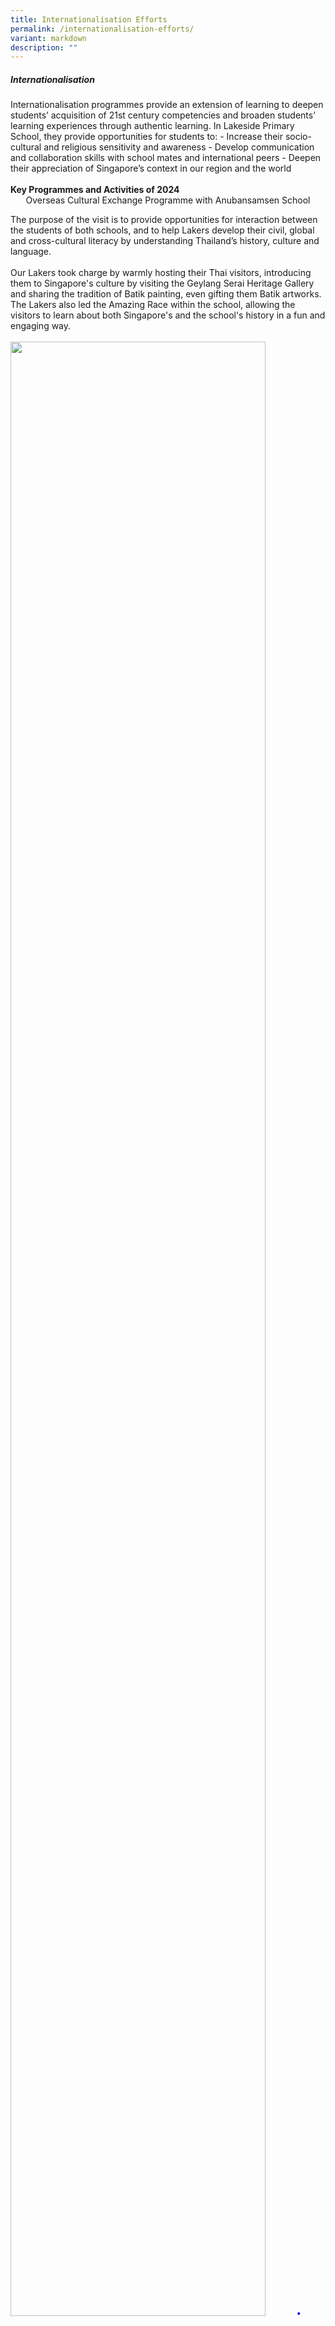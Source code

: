 ```yaml
---
title: Internationalisation Efforts
permalink: /internationalisation-efforts/
variant: markdown
description: ""
---
```

<h5>Internationalisation</h5>
Internationalisation programmes provide an extension of learning to deepen students’ acquisition of 21st century competencies and broaden students’ learning experiences through authentic learning. 
In Lakeside Primary School, they provide opportunities for students to: 
-	Increase their socio-cultural and religious sensitivity and awareness
-	Develop communication and collaboration skills with school mates and international peers
-	Deepen their appreciation of Singapore’s context in our region and the world
<br><br>
<b>Key Programmes and Activities of 2024</b><br>
<center>Overseas Cultural Exchange Programme with Anubansamsen School</center>

The purpose of the visit is to provide opportunities for interaction between the students of both schools, and to help Lakers develop their civil, global and cross-cultural literacy by understanding Thailand’s history, culture and language.
<br><br>
Our Lakers took charge by warmly hosting their Thai visitors, introducing them to Singapore's culture by visiting the Geylang Serai Heritage Gallery and sharing the tradition of Batik painting, even gifting them Batik artworks. The Lakers also led the Amazing Race within the school, allowing the visitors to learn about both Singapore's and the school's history in a fun and engaging way.
<br><br>
<img src="/images/Department/17INT/THAI2024_1.png" style="width: 90%; height: 90%;">
<span style="font-size:10pt;">
<span style="color:blue;">•</span> Learning Journey Programme at Geylang Serai Heritage Gallery with Class 4G</span>
<hr><br>
<img src="/images/Department/17INT/THAI2024_2.png" style="width: 90%; height: 90%;">
<span style="font-size:10pt;">
<span style="color:blue;">•</span> Thai students took part in the Amazing Race with our Primary 5 Peer Support Leaders to know more about Lakeside Primary School, Taman Jurong and our Singapore’s pioneer leaders</span>
<hr><br>
<img src="/images/Department/17INT/THAI2024_3.png" style="width: 80%; height: 80%;">
<span style="font-size:10pt;">
<span style="color:blue;">•</span> Mrs Liang and Lakers presented the Batik painting to the Thai guest</span><hr>
<center>Overseas Cultural Exchange Programme with Namwon Elementary School</center>
The purpose of hosting the Koreans is part of our school’s local-based internationalisation activities to provide authentic learning opportunities for our Lakers to develop 21st century competencies through understanding the history, culture, and language of South Korea; and interacting with their Korean peers.
<br><br>
<img src="/images/Department/17INT/SK2024_1.png" style="width: 70%; height: 70%;">
<span style="font-size:10pt;">
<span style="color:blue;">•</span> Korean students presenting their culture to all our Lakers</span>
<hr><br>
<img src="/images/Department/17INT/SK2024_2.png" style="width: 70%; height: 70%;">
<span style="font-size:10pt;">
<span style="color:blue;">•</span> Lakers playing local traditional games with the Korean students</span>
<hr><br>
<img src="/images/Department/17INT/SK2024_3.png" style="width: 70%; height: 70%;">
<span style="font-size:10pt;">
<span style="color:blue;">•</span> Korean students having recess with our Lakers</span>
<hr><br>
<img src="/images/Department/17INT/SK2024_4.png" style="width: 70%; height: 70%;">
<span style="font-size:10pt;">
<span style="color:blue;">•</span> Korean students engaging in classroom lessons</span>
<hr><br>
<center>Overseas Cultural Exchange Programme with Shaanxi Xi’An Gaoxin No.1 Primary School</center>

Our Lakers took charge by warmly hosting our Chinese visitors, introducing them to Singapore's culture and education, and even gifting them with some of our local food. Our Lakers also conducted the school tour; thus, allowing the visitors to learn more about the school's history and total curriculum in a fun and engaging way.
<br><br>
<img src="/images/Department/17INT/CHINA2024_1.png" style="width: 70%; height: 70%;">
<span style="font-size:10pt;">
<span style="color:blue;">•</span> The school staff and Lakers conducted a school tour for the Chinese visitors</span>
<hr><br>
<img src="/images/Department/17INT/CHINA2024_2.png" style="width: 70%; height: 70%;">
<span style="font-size:10pt;">
<span style="color:blue;">•</span> Lakers and Chinese students shared about their respective school experiences</span>
<hr><br>
<img src="/images/Department/17INT/CHINA2024_3.png" style="width: 70%; height: 70%;">
<span style="font-size:10pt;">
<span style="color:blue;">•</span> Mrs Liang exchanged the tokens of appreciation with the Chinese visitors.</span>
<hr><br>
<center>International Friendship Day</center>

The theme for IFD this year is Singapore in Asia. The theme is maintained to encourage Lakers to play an active role in fostering people-to-people ties, celebrate the region’s diversity and vibrancy and promote the spirit of friendship and collaboration.
<br><br>
Our school conducted a variety of activities to create an engaging and meaningful experience for Lakers to deepen their understanding of the relations that we share with other countries.
<br><br>
<img src="/images/Department/17INT/IFD2024_2.png" style="width: 70%; height: 70%;">
<span style="font-size:10pt;">
<span style="color:blue;">•</span> Choir singing a song from one of the ASEAN members, Philippines</span>
<hr><br>
<img src="/images/Department/17INT/IFD2024_1.png" style="width: 70%; height: 70%;">
<span style="font-size:10pt;">
<span style="color:blue;">•</span> Lakers designing kites - Flying kite is one of the recreation activities in ASEAN</span>
<hr><br>
<img src="/images/Department/17INT/IFD2024_3.png" style="width: 70%; height: 70%;">
<span style="font-size:10pt;">
<span style="color:blue;">•</span> Lakers using the specially prepared information cards to learn more about ASEAN</span>
<hr><br>
<img src="/images/Department/17INT/IFD2024_4.png" style="width: 70%; height: 70%;">
<span style="font-size:10pt;">
<span style="color:blue;">•</span> Prefects teaching their peers to make friendship bands. The colours are related to the 10 countries that make up ASEAN</span>